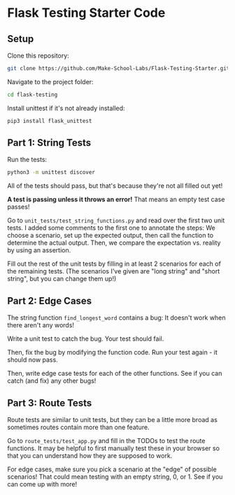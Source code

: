 # Flask Testing Starter Code

## Setup

Clone this repository:

```bash
git clone https://github.com/Make-School-Labs/Flask-Testing-Starter.git flask-testing
```

Navigate to the project folder:

```bash
cd flask-testing
```

Install unittest if it's not already installed:

```bash
pip3 install flask_unittest
```

## Part 1: String Tests

Run the tests:

```bash
python3 -m unittest discover
```

All of the tests should pass, but that's because they're not all filled out yet!

**A test is passing unless it throws an error!** That means an empty test case passes! 

Go to `unit_tests/test_string_functions.py` and read over the first two unit tests. I added some comments to the first one to annotate the steps: We choose a scenario, set up the expected output, then call the function to determine the actual output. Then, we compare the expectation vs. reality by using an assertion.

Fill out the rest of the unit tests by filling in at least 2 scenarios for each of the remaining tests. (The scenarios I've given are "long string" and "short string", but you can change them up!)

## Part 2: Edge Cases

The string function `find_longest_word` contains a bug: It doesn't work when there aren't any words!

Write a unit test to catch the bug. Your test should fail.

Then, fix the bug by modifying the function code. Run your test again - it should now pass.

Then, write edge case tests for each of the other functions. See if you can catch (and fix) any other bugs!

## Part 3: Route Tests

Route tests are similar to unit tests, but they can be a little more broad as sometimes routes contain more than one feature.

Go to `route_tests/test_app.py` and fill in the TODOs to test the route functions. It may be helpful to first manually test these in your browser so that you can understand how they are supposed to work.

For edge cases, make sure you pick a scenario at the "edge" of possible scenarios! That could mean testing with an empty string, 0, or 1. See if you can come up with more!
